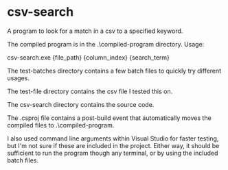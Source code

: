 # csv-search
A program to look for a match in a csv to a specified keyword.

The compiled program is in the .\compiled-program directory. Usage:

csv-search.exe {file_path} {column_index} {search_term}


The test-batches directory contains a few batch files to quickly try different usages.

The test-file directory contains the csv file I tested this on.

The csv-search directory contains the source code.

The .csproj file contains a post-build event that automatically moves the compiled files to .\compiled-program.

I also used command line arguments within Visual Studio for faster testing, but I'm not sure if these are included in the project. Either way, it should be sufficient to run the program though any terminal, or by using the included batch files.
